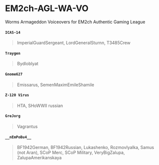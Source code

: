 # EM2ch-AGL-WA-VO
Worms Armageddon Voiceovers for EM2ch Authentic Gaming League

#### ```ICAS-14```
>ImperialGuardSergeant, LordGeneralSturnn, T3485Crew
#### ```Traygen```
>Bydloblyat
#### ```Gnome627```
>Emissarus, SemenMaximEmileShamile
#### ```Z-120 Virus```
>HTA, SHoWWII russian
#### ```GreJorg```
>Vagrantus
#### ```__nEmPoBu4__```
>BF1942German, BF1942Russian, Lukashenko, Rozmovlyalka, Samus (not Aran), SCoP Merc, SCoP Military, VeryBigZalupa, ZalupaAmerikanskaya
